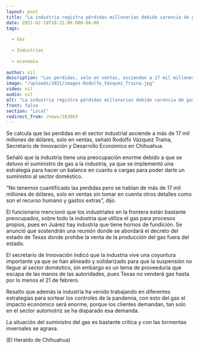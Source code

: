 ```yaml
---
layout: post
title: "La industria registra pérdidas millonarias debido carencia de gas"
date: 2021-02-18T16:21:00.000-06:00
tags:
  
  - Gas
  
  - Industrias
  
  - economía
  
author: nil
description: "Las perdidas, solo en ventas, ascienden a 17 mil millones de dólares"
image: "/uploads/2021/images-Rodolfo_Vázquez_Traina.jpg"
video: nil
audio: nil
alt: "La industria registra pérdidas millonarias debido carencia de gas"
front: false
section: "Local"
redirect_from: /news/183003
---
```


Se calcula que las perdidas en el sector industrial asciende a más de 17 mil millones de dólares, solo en ventas, señaló Rodolfo Vázquez Traina, Secretario de Innovación y Desarrollo Económico en Chihuahua.

Señaló que la industria tiene una preocupación enorme debido a que se detuvo el suministro de gas a la industria, ya que se implementó una estrategia para hacer un balance en cuanto a cargas para poder darle un suministro al sector doméstico.

“No tenemos cuantificado las perdidas pero se hablan de más de 17 mil millones de dólares, solo en ventas sin tomar en cuenta otros detalles como son el recurso humano y gastos extras”, dijo.

El funcionario mencionó que los industriales en la frontera están bastante preocupados, sobre todo la industria que utiliza el gas para procesos propios, pues en Juárez hay industria que tiene hornos de fundición. Se anunció que sostendrán una reunión donde se abordará el decreto del estado de Texas donde prohíbe la venta de la producción del gas fuera del estado.

El secretario de Innovación indicó que la industria vive una coyuntura importante ya que se han alineado y solidarizado para que la suspensión no llegue al sector doméstico, sin embargo es un tema de proveeduría que escapa de las manos de las autoridades, pues Texas no venderá gas hasta por lo menos el 21 de febrero.

Resalto que además la industria ha venido trabajando en diferentes estrategias para sortear los controles de la pandemia, con esto del gas el impacto económico será enorme, porque los clientes demandan, tan solo en el sector automotriz se ha disparado esa demanda.

La situación del suministro del gas es bastante critica y con las tormentas invernales se agrava.

(El Heraldo de Chihuahua)